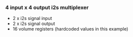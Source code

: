 ### 4 input x 4 output i2s multiplexer

* 2 x i2s signal input
* 2 x i2s signal output
* 16 volume registers (hardcoded values in this example)
